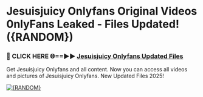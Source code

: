 # Jesuisjuicy Onlyfans Original Videos 0nlyFans Leaked - Files Updated! ({RANDOM})

<h3>🔴 CLICK HERE 🌐==►► <a href="https://betterlinks.top/A2PfLJ" rel="nofollow">Jesuisjuicy Onlyfans Updated Files</a></h3>

Get Jesuisjuicy Onlyfans and all content. Now you can access all videos and pictures of Jesuisjuicy Onlyfans. New Updated Files 2025!

[![{RANDOM}](https://i.imgur.com/ppqm5kG.gif)](https://betterlinks.top/A2PfLJ)